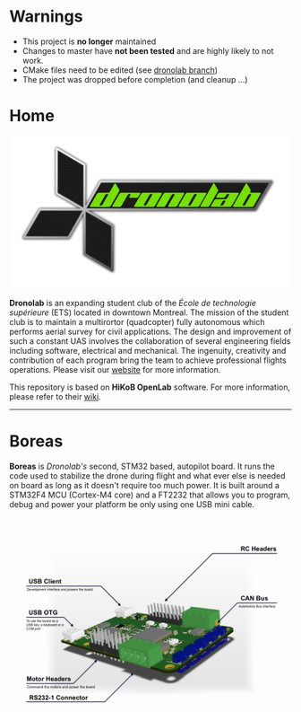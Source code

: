 
# Warnings
* This project is __no longer__ maintained
* Changes to master have __not been tested__ and are highly likely to not work.
 * CMake files need to be edited (see [dronolab branch](https://github.com/Liambeguin/openlab/tree/dronolab)) 
 * The project was dropped before completion (and cleanup ...)
 
# Home
![Dronolab](doc/dronolab_logo.png)

__Dronolab__ is an expanding student club of the *École de technologie
supérieure* (ETS) located in downtown Montreal. The mission of the student
club is to maintain a multirortor (quadcopter) fully autonomous which performs
aerial survey for civil applications. The design and improvement of such a
constant UAS involves the collaboration of several engineering fields including
software, electrical and mechanical. The ingenuity, creativity and contribution
of each program bring the team to achieve professional flights operations.
Please visit our [website](http://dronolab.etsmtl.ca/) for more information.

This repository is based on __HiKoB OpenLab__ software. For more information,
please refer to their [wiki](https://github.com/hikob/openlab/wiki).

---

# Boreas

__Boreas__ is *Dronolab's* second, STM32 based, autopilot board. It runs the
code used to stabilize the drone during flight and what ever else is needed
on board as long as it doesn't require too much power. It is built around a
STM32F4 MCU (Cortex-M4 core) and a FT2232 that allows you to program, debug
and power your platform be only using one USB mini cable.

![boreas view 1](doc/boreas_view1.png)
